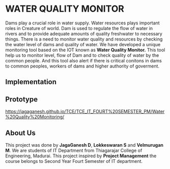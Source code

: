 # WATER QUALITY MONITOR
Dams play a crucial role in water supply. Water resources plays important roles in Creature of world. Dam is used to regulate the flow of water in rivers and to provide adequate amounts of quality freshwater to necessary things. There is a need to monitor water quality and resources by checking the water level of dams and quality of water. We have developed a unique monitoring tool based on the IOT known as <b>Water Quality Monitor.</b> This tool help us to monitor level, flow of Dam and to check quality of water by the common people. And this tool also alert if there is critical conitons in dams to common peoples, workers of dams and higher authority of goverment.
## Implementation
## Prototype
https://jagaganesh.github.io/TCE/TCE_IT_FOURT%20SEMESTER_PM/Water%20Quality%20Monitoring/
## About Us
This project was done by <b>JagaGanesh D</b>, <b>Lokkeswaran S</b> and <b>Velmurugan M</b>. We are students of IT Department from Thiagarajar College of Engineering, Madurai. This project inspired by <b>Project Management</b> the course belongs to Second Year Fourt Semester of IT department.

